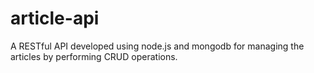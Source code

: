 # article-api
A RESTful API developed using node.js and mongodb for managing the articles by performing CRUD operations.
